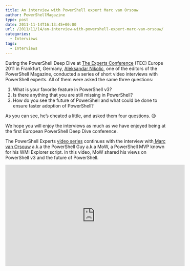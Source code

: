 ```yaml
---
title: An interview with PowerShell expert Marc van Orsouw
author: PowerShellMagazine
type: post
date: 2011-11-14T16:13:45+00:00
url: /2011/11/14/an-interview-with-powershell-expert-marc-van-orsouw/
categories:
  - Interviews
tags:
  - Interviews
---
```

During the PowerShell Deep Dive at [The Experts Conference][1] (TEC) Europe 2011 in Frankfurt, Germany, [Aleksandar Nikolic][2], one of the editors of the PowerShell Magazine, conducted a series of short video interviews with PowerShell experts. All of them were asked the same three questions:

  1. What is your favorite feature in PowerShell v3?
  2. Is there anything that you are still missing in PowerShell?
  3. How do you see the future of PowerShell and what could be done to ensure faster adoption of PowerShell?

As you can see, he&#8217;s cheated a little, and asked them four questions. 😉

We hope you will enjoy the interviews as much as we have enjoyed being at the first European PowerShell Deep Dive conference.

The PowerShell Experts [video series][3] continues with the interview with[ Marc van Orsouw][4] a.k.a the PowerShell Guy a.k.a MoW, a PowerShell MVP known for his WMI Explorer script. In this video, MoW shared his views on PowerShell v3 and the future of PowerShell.

<p align="center">
  <iframe src="http://www.youtube.com/embed/QatLQ0PfycM?hd=1" frameborder="0" width="560" height="315"></iframe>
</p>

[1]: http://theexpertsconference.com/
[2]: http://powershellers.blogspot.com
[3]: /categories/interviews
[4]: http://thepowershellguy.com